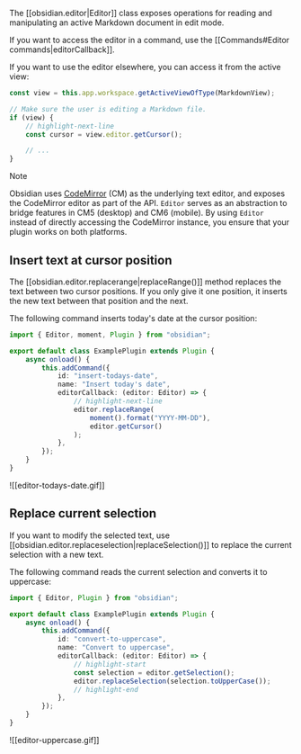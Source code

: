 The [[obsidian.editor|Editor]] class exposes operations for reading and manipulating an active Markdown document in edit mode.

If you want to access the editor in a command, use the [[Commands#Editor commands|editorCallback]].

If you want to use the editor elsewhere, you can access it from the active view:

```ts
const view = this.app.workspace.getActiveViewOfType(MarkdownView);

// Make sure the user is editing a Markdown file.
if (view) {
	// highlight-next-line
	const cursor = view.editor.getCursor();

	// ...
}
```

> [!note]
> Obsidian uses [CodeMirror](https://codemirror.net/) (CM) as the underlying text editor, and exposes the CodeMirror editor as part of the API. `Editor` serves as an abstraction to bridge features in CM5 (desktop) and CM6 (mobile). By using `Editor` instead of directly accessing the CodeMirror instance, you ensure that your plugin works on both platforms.

## Insert text at cursor position

The [[obsidian.editor.replacerange|replaceRange()]] method replaces the text between two cursor positions. If you only give it one position, it inserts the new text between that position and the next.

The following command inserts today's date at the cursor position:

```ts title="main.ts"
import { Editor, moment, Plugin } from "obsidian";

export default class ExamplePlugin extends Plugin {
	async onload() {
		this.addCommand({
			id: "insert-todays-date",
			name: "Insert today's date",
			editorCallback: (editor: Editor) => {
				// highlight-next-line
				editor.replaceRange(
					moment().format("YYYY-MM-DD"),
					editor.getCursor()
				);
			},
		});
	}
}
```

![[editor-todays-date.gif]]

## Replace current selection

If you want to modify the selected text, use [[obsidian.editor.replaceselection|replaceSelection()]] to replace the current selection with a new text.

The following command reads the current selection and converts it to uppercase:

```ts title="main.ts"
import { Editor, Plugin } from "obsidian";

export default class ExamplePlugin extends Plugin {
	async onload() {
		this.addCommand({
			id: "convert-to-uppercase",
			name: "Convert to uppercase",
			editorCallback: (editor: Editor) => {
				// highlight-start
				const selection = editor.getSelection();
				editor.replaceSelection(selection.toUpperCase());
				// highlight-end
			},
		});
	}
}
```

![[editor-uppercase.gif]]
